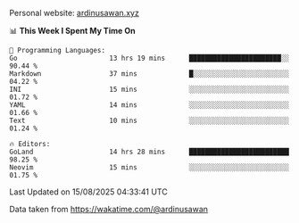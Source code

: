 Personal website: [ardinusawan.xyz](https://ardinusawan.xyz)

<!--START_SECTION:waka-->
📊 **This Week I Spent My Time On** 

```text
💬 Programming Languages: 
Go                       13 hrs 19 mins      ███████████████████████░░   90.44 % 
Markdown                 37 mins             █░░░░░░░░░░░░░░░░░░░░░░░░   04.22 % 
INI                      15 mins             ░░░░░░░░░░░░░░░░░░░░░░░░░   01.72 % 
YAML                     14 mins             ░░░░░░░░░░░░░░░░░░░░░░░░░   01.66 % 
Text                     10 mins             ░░░░░░░░░░░░░░░░░░░░░░░░░   01.24 % 

🔥 Editors: 
GoLand                   14 hrs 28 mins      █████████████████████████   98.25 % 
Neovim                   15 mins             ░░░░░░░░░░░░░░░░░░░░░░░░░   01.75 % 
```


 Last Updated on 15/08/2025 04:33:41 UTC
<!--END_SECTION:waka-->
Data taken from https://wakatime.com/@ardinusawan
